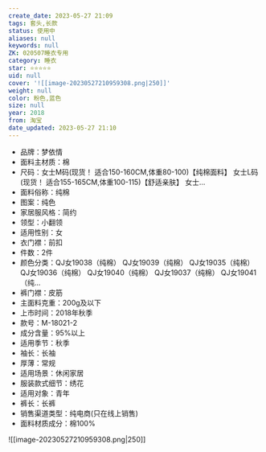 ```yaml
---
create_date: 2023-05-27 21:09
tags: 套头,长款
status: 使用中
aliases: null
keywords: null
ZK: 020507睡衣专用
category: 睡衣
star: ⭐⭐⭐⭐⭐
uid: null
cover: '![[image-20230527210959308.png|250]]'
weight: null
color: 粉色,蓝色
size: null
year: 2018
from: 淘宝
date_updated: 2023-05-27 21:10
---
```


- 品牌：梦依情
- 面料主材质：棉
- 尺码：女士M码(现货！ 适合150-160CM,体重80-100)【纯棉面料】 女士L码(现货！ 适合155-165CM,体重100-115)【舒适亲肤】 女士...
- 面料俗称：纯棉
- 图案：纯色
- 家居服风格：简约
- 领型：小翻领
- 适用性别：女
- 衣门襟：前扣
- 件数：2件
- 颜色分类：QJ女19038（纯棉） QJ女19039（纯棉） QJ女19035（纯棉） QJ女19036（纯棉） QJ女19040（纯棉） QJ女19037（纯棉） QJ女19041（纯...
- 裤门襟：皮筋
- 主面料克重：200g及以下
- 上市时间：2018年秋季
- 款号：M-18021-2
- 成分含量：95%以上
- 适用季节：秋季
- 袖长：长袖
- 厚薄：常规
- 适用场景：休闲家居
- 服装款式细节：绣花
- 适用对象：青年
- 裤长：长裤
- 销售渠道类型：纯电商(只在线上销售)
- 面料材质成分：棉100%

![[image-20230527210959308.png|250]]
